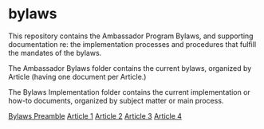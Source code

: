 # bylaws

This repository contains the Ambassador Program Bylaws, and supporting documentation re: the implementation processes and procedures that fulfill the mandates of the bylaws.

The Ambassador Bylaws folder contains the current bylaws, organized by Article (having one document per Article.)

The Bylaws Implementation folder contains the current implementation or how-to documents, organized by subject matter or main process.

[Bylaws Preamble](./Ambassador%20Bylaws/Preamble.html)
[Article 1](./Ambassador%20Bylaws/Article1.html)
[Article 2](./Ambassador%20Bylaws/Article2.html)
[Article 3](./Ambassador%20Bylaws/Article3.html)
[Article 4](./Ambassador%20Bylaws/Article4.html)
